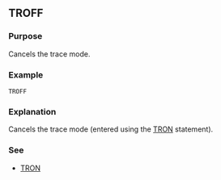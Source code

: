 ## TROFF

### Purpose
Cancels the trace mode.

### Example
```basic
TROFF
```

### Explanation
Cancels the trace mode (entered using the [TRON](TRON.md) statement).

### See
 - [TRON](TRON.md)
